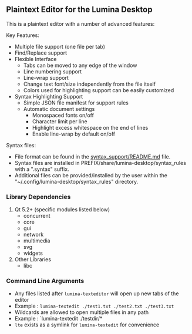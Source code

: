 ## Plaintext Editor for the Lumina Desktop

This is a plaintext editor with a number of advanced features:

Key Features:
 * Multiple file support (one file per tab)
 * Find/Replace support
 * Flexible Interface
    * Tabs can be moved to any edge of the window
    * Line numbering support
    * Line-wrap support
    * Change text font/size independently from the file itself
    * Colors used for highlighting support can be easily customized
 * Syntax Highlighting Support
    * Simple JSON file manifest for support rules
    * Automatic document settings
       * Monospaced fonts on/off
       * Character limit per line
       * Highlight excess whitespace on the end of lines
       * Enable line-wrap by default on/off

Syntax files:
 * File format can be found in the [syntax_support/README.md](https://github.com/trueos/lumina/blob/master/src-qt5/desktop-utils/lumina-textedit/syntax_rules/README.md) file.
 * Syntax files are installed in PREFIX/share/lumina-desktop/syntax_rules with a ".syntax" suffix.
 * Additional files can be provided/installed by the user within the "~/.config/lumina-desktop/syntax_rules" directory.

### Library Dependencies

1. Qt 5.2+ (specific modules listed below)
   * concurrent
   * core
   * gui
   * network
   * multimedia
   * svg
   * widgets
2. Other Libraries
   * libc


### Command Line Arguments

* Any files listed after `lumina-texteditor` will open up new tabs of the editor
 * Example : `lumina-textedit ./test1.txt ./test2.txt ./test3.txt`
* Wildcards are allowed to open multiple files in any path
 * Example : `lumina-textedit ./testdir/*
* `lte` exists as a symlink for `lumina-textedit` for convenience
 

